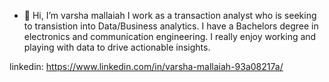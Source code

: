 - 👋 Hi, I’m varsha mallaiah
I work as a transaction analyst who is seeking to transistion into Data/Business analytics. I have a Bachelors degree in electronics and communication engineering.
I really enjoy working and playing with data to drive actionable insights.

linkedin: https://www.linkedin.com/in/varsha-mallaiah-93a08217a/
